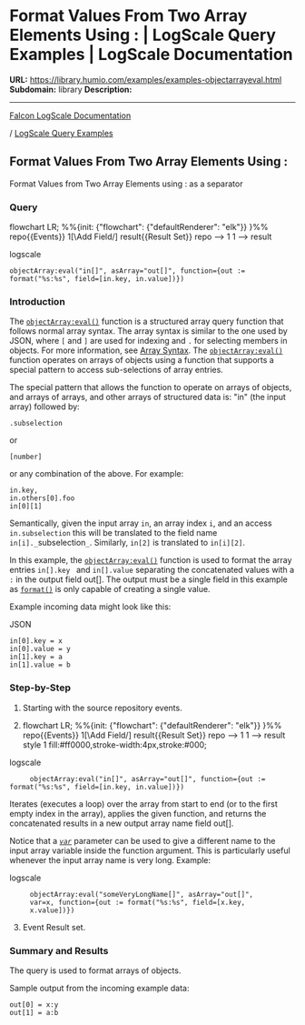 # Format Values From Two Array Elements Using : | LogScale Query Examples | LogScale Documentation

**URL:** https://library.humio.com/examples/examples-objectarrayeval.html
**Subdomain:** library
**Description:** 

---

[Falcon LogScale Documentation](https://library.humio.com)

/ [LogScale Query Examples](examples.html)

## Format Values From Two Array Elements Using :

Format Values from Two Array Elements using : as a separator 

### Query

flowchart LR; %%{init: {"flowchart": {"defaultRenderer": "elk"}} }%% repo{{Events}} 1[\Add Field/] result{{Result Set}} repo --> 1 1 --> result

logscale
    
    
    objectArray:eval("in[]", asArray="out[]", function={out := format("%s:%s", field=[in.key, in.value])})

### Introduction

The [`objectArray:eval()`](https://library.humio.com/data-analysis/functions-objectarray-eval.html) function is a structured array query function that follows normal array syntax. The array syntax is similar to the one used by JSON, where `[` and `]` are used for indexing and `.` for selecting members in objects. For more information, see [Array Syntax](https://library.humio.com/data-analysis/syntax-array.html). The [`objectArray:eval()`](https://library.humio.com/data-analysis/functions-objectarray-eval.html) function operates on arrays of objects using a function that supports a special pattern to access sub-selections of array entries. 

The special pattern that allows the function to operate on arrays of objects, and arrays of arrays, and other arrays of structured data is: "in" (the input array) followed by: 
    
    
    .subselection

or 
    
    
    [number]

or any combination of the above. For example: 
    
    
    in.key,
    in.others[0].foo
    in[0][1]

Semantically, given the input array `in`, an array index `i`, and an access `in.subselection` this will be translated to the field name `in[i]._`subselection`_`. Similarly, `in[2]` is translated to `in[i][2]`. 

In this example, the [`objectArray:eval()`](https://library.humio.com/data-analysis/functions-objectarray-eval.html) function is used to format the array entries `in[].key ` and `in[].value` separating the concatenated values with a `:` in the output field out[]. The output must be a single field in this example as [`format()`](https://library.humio.com/data-analysis/functions-format.html) is only capable of creating a single value. 

Example incoming data might look like this: 

JSON
    
    
    in[0].key = x
    in[0].value = y
    in[1].key = a
    in[1].value = b

### Step-by-Step

  1. Starting with the source repository events.

  2. flowchart LR; %%{init: {"flowchart": {"defaultRenderer": "elk"}} }%% repo{{Events}} 1[\Add Field/] result{{Result Set}} repo --> 1 1 --> result style 1 fill:#ff0000,stroke-width:4px,stroke:#000;

logscale
         
         objectArray:eval("in[]", asArray="out[]", function={out := format("%s:%s", field=[in.key, in.value])})

Iterates (executes a loop) over the array from start to end (or to the first empty index in the array), applies the given function, and returns the concatenated results in a new output array name field out[]. 

Notice that a [_`var`_](https://library.humio.com/data-analysis/functions-objectarray-eval.html#query-functions-objectarray-eval-var) parameter can be used to give a different name to the input array variable inside the function argument. This is particularly useful whenever the input array name is very long. Example: 

logscale
         
         objectArray:eval("someVeryLongName[]", asArray="out[]",
         var=x, function={out := format("%s:%s", field=[x.key,
         x.value])})

  3. Event Result set.




### Summary and Results

The query is used to format arrays of objects. 

Sample output from the incoming example data: 
    
    
    out[0] = x:y
    out[1] = a:b
